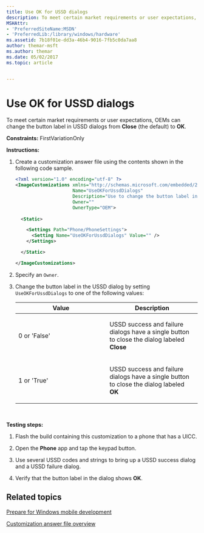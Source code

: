 ```yaml
---
title: Use OK for USSD dialogs
description: To meet certain market requirements or user expectations, OEMs can change the button label in USSD dialogs from Close (the default) to OK.
MSHAttr:
- 'PreferredSiteName:MSDN'
- 'PreferredLib:/library/windows/hardware'
ms.assetid: 7b18f01e-dd3a-46b4-9016-7fb5c0da7aa8
author: themar-msft
ms.author: themar
ms.date: 05/02/2017
ms.topic: article


---
```


# Use OK for USSD dialogs


To meet certain market requirements or user expectations, OEMs can change the button label in USSD dialogs from **Close** (the default) to **OK**.

<a href="" id="constraints---firstvariationonly"></a>**Constraints:** FirstVariationOnly  

<a href="" id="instructions-"></a>**Instructions:**  
1.  Create a customization answer file using the contents shown in the following code sample.

    ```XML
    <?xml version="1.0" encoding="utf-8" ?>  
    <ImageCustomizations xmlns="http://schemas.microsoft.com/embedded/2004/10/ImageUpdate"  
                         Name="UseOKForUssdDialogs"  
                         Description="Use to change the button label in USSD dialogs from 'Close' to 'OK'."  
                         Owner=""  
                         OwnerType="OEM"> 
      
      <Static>  

        <Settings Path="Phone/PhoneSettings">  
          <Setting Name="UseOKForUssdDialogs" Value="" />
        </Settings>  

      </Static>

    </ImageCustomizations>
    ```

2.  Specify an `Owner`.

3.  Change the button label in the USSD dialog by setting `UseOKForUssdDialogs` to one of the following values:

    <table>
    <colgroup>
    <col width="50%" />
    <col width="50%" />
    </colgroup>
    <thead>
    <tr class="header">
    <th>Value</th>
    <th>Description</th>
    </tr>
    </thead>
    <tbody>
    <tr class="odd">
    <td><p>0 or 'False'</p></td>
    <td><p>USSD success and failure dialogs have a single button to close the dialog labeled <strong>Close</strong></p></td>
    </tr>
    <tr class="even">
    <td><p>1 or 'True'</p></td>
    <td><p>USSD success and failure dialogs have a single button to close the dialog labeled <strong>OK</strong></p></td>
    </tr>
    </tbody>
    </table>

     

<a href="" id="testing-steps-"></a>**Testing steps:**  
1.  Flash the build containing this customization to a phone that has a UICC.

2.  Open the **Phone** app and tap the keypad button.

3.  Use several USSD codes and strings to bring up a USSD success dialog and a USSD failure dialog.

4.  Verify that the button label in the dialog shows **OK**.

## Related topics

[Prepare for Windows mobile development](https://docs.microsoft.com/en-us/windows-hardware/manufacture/mobile/preparing-for-windows-mobile-development)

[Customization answer file overview](https://docs.microsoft.com/en-us/windows-hardware/customize/mobile/mcsf/customization-answer-file)

